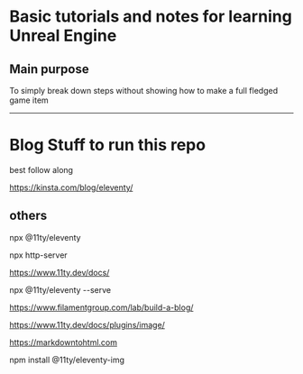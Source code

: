 

# Basic tutorials and notes for learning Unreal Engine
## Main purpose
To simply break down steps without showing how to make a full fledged game item


---

# Blog Stuff to run this repo

best follow along

https://kinsta.com/blog/eleventy/

## others

npx @11ty/eleventy

npx http-server

https://www.11ty.dev/docs/

npx @11ty/eleventy --serve

https://www.filamentgroup.com/lab/build-a-blog/

https://www.11ty.dev/docs/plugins/image/

https://markdowntohtml.com

npm install @11ty/eleventy-img
